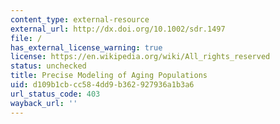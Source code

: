 ```yaml
---
content_type: external-resource
external_url: http://dx.doi.org/10.1002/sdr.1497
file: /
has_external_license_warning: true
license: https://en.wikipedia.org/wiki/All_rights_reserved
status: unchecked
title: Precise Modeling of Aging Populations
uid: d109b1cb-cc58-4dd9-b362-927936a1b3a6
url_status_code: 403
wayback_url: ''
---
```

